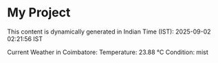 # My Project

This content is dynamically generated in Indian Time (IST): 2025-09-02 02:21:56 IST


Current Weather in Coimbatore:
Temperature: 23.88 °C
Condition: mist
